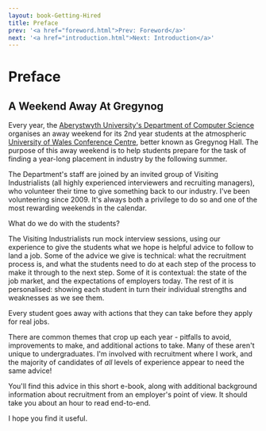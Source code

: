 ```yaml
---
layout: book-Getting-Hired
title: Preface
prev: '<a href="foreword.html">Prev: Foreword</a>'
next: '<a href="introduction.html">Next: Introduction</a>'
---
```


# Preface

## A Weekend Away At Gregynog

Every year, the [Aberystwyth University's Department of Computer Science](http://www.aber.ac.uk/en/cs/) organises an away weekend for its 2nd year students at the atmospheric [University of Wales Conference Centre](http://www.wales.ac.uk/en/UniversityConferenceCentre/GregynogHall.aspx), better known as Gregynog Hall. The purpose of this away weekend is to help students prepare for the task of finding a year-long placement in industry by the following summer.

The Department's staff are joined by an invited group of Visiting Industrialists (all highly experienced interviewers and recruiting managers), who volunteer their time to give something back to our industry.  I've been volunteering since 2009. It's always both a privilege to do so and one of the most rewarding weekends in the calendar.

What do we do with the students?

The Visiting Industrialists run mock interview sessions, using our experience to give the students what we hope is helpful advice to follow to land a job.  Some of the advice we give is technical: what the recruitment process is, and what the students need to do at each step of the process to make it through to the next step.  Some of it is contextual: the state of the job market, and the expectations of employers today.  The rest of it is personalised: showing each student in turn their individual strengths and weaknesses as we see them.

Every student goes away with actions that they can take before they apply for real jobs.

There are common themes that crop up each year - pitfalls to avoid, improvements to make, and additional actions to take. Many of these aren't unique to undergraduates. I'm involved with recruitment where I work, and the majority of candidates of _all_ levels of experience appear to need the same advice!

You'll find this advice in this short e-book, along with additional background information about recruitment from an employer's point of view.  It should take you about an hour to read end-to-end.

I hope you find it useful.